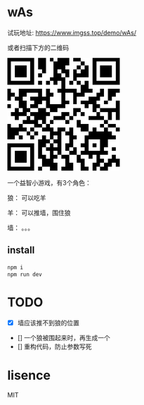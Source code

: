 # wAs

试玩地址: https://www.imgss.top/demo/wAs/

或者扫描下方的二维码

![qr](https://raw.githubusercontent.com/imgss/wAs/master/img/qr.png)

一个益智小游戏，有3个角色：

狼： 可以吃羊

羊： 可以推墙，围住狼

墙： 。。。

## install

```
npm i
npm run dev
```

# TODO
- [x] 墙应该推不到狼的位置
- [] 一个狼被围起来时，再生成一个
- [] 重构代码，防止参数写死

# lisence

MIT
